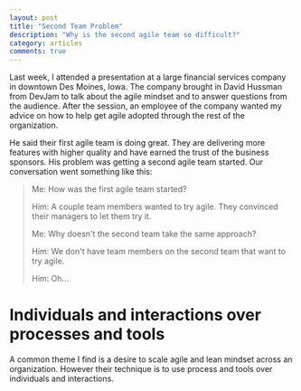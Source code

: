```yaml
---
layout: post
title: "Second Team Problem"
description: "Why is the second agile team so difficult?"
category: articles
comments: true  
---
```

Last week, I attended a presentation at a large financial services company in
downtown Des Moines, Iowa. The company brought in David Hussman from
DevJam to talk about the agile mindset and to answer questions from the
audience. After the session, an employee of the company wanted my advice
on how to help get agile adopted through the rest of the organization.

He said their first agile team is doing great. They are delivering
more features with higher quality and have earned the trust of the business
sponsors. His problem was getting a second agile team started. Our
conversation went something like this:

>Me: How was the first agile team started?
>
>Him: A couple team members wanted to try agile. They convinced their
>managers to let them try it.
>
>Me: Why doesn't the second team take the same approach?
>
>Him: We don't have team members on the second team that want to try agile.
>
>Him: Oh...

# Individuals and interactions over processes and tools

A common theme I find is a desire to scale agile and lean
mindset across an organization. However their technique is to use
process and tools over individuals and interactions.


